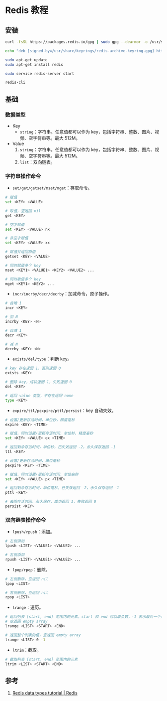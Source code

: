 # Redis 教程


<!--more-->

## 安装

```bash
curl -fsSL https://packages.redis.io/gpg | sudo gpg --dearmor -o /usr/share/keyrings/redis-archive-keyring.gpg

echo "deb [signed-by=/usr/share/keyrings/redis-archive-keyring.gpg] https://packages.redis.io/deb $(lsb_release -cs) main" | sudo tee /etc/apt/sources.list.d/redis.list

sudo apt-get update
sudo apt-get install redis

sudo service redis-server start

redis-cli
```

## 基础

### 数据类型

- Key
    - `string`：字符串。任意值都可以作为 key，包括字符串、整数、图片、视频、空字符串等。最大 512M。
- Value
    1. `string`：字符串。任意值都可以作为 key，包括字符串、整数、图片、视频、空字符串等。最大 512M。
    2. `list`：双向链表。

### 字符串操作命令

- `set/get/getset/mset/mget`：存取命令。

```bash
# 赋值
set <KEY> <VALUE>

# 取值，空返回 nil
get <KEY>

# 空才赋值
set <KEY> <VALUE> nx

# 非空才赋值
set <KEY> <VALUE> xx

# 赋值并返回原值
getset <KEY> <VALUE>

# 同时赋值多个 key
mset <KEY1> <VALUE1> <KEY2> <VALUE2> ...

# 同时取值多个 key
mget <KEY1> <KEY2> ...
```

- `incr/incrby/decr/decrby`：加减命令，原子操作。

```bash
# 自增 1
incr <KEY>

# 加 N
incrby <KEY> <N>

# 自减 1
decr <KEY>

# 减 N
decrby <KEY> <N>
```

- `exists/del/type`：判断 key。

```bash
# key 存在返回 1，否则返回 0
exists <KEY>

# 删除 key，成功返回 1，失败返回 0
del <KEY>

# 返回 value 类型，不存在返回 none
type <KEY>
```

- `expire/ttl/pexpire/pttl/persist`：key 自动失效。

```bash
# 设置/更新存活时间，单位秒，精度毫秒
expire <KEY> <TIME>

# 赋值，同时设置/更新存活时间，单位秒，精度毫秒
set <KEY> <VALUE> ex <TIME>

# 返回剩余存活时间，单位秒，已失效返回 -2，永久保存返回 -1
ttl <KEY>

# 设置/更新存活时间，单位毫秒
pexpire <KEY> <TIME>

# 赋值，同时设置/更新存活时间，单位毫秒
set <KEY> <VALUE> px <TIME>

# 返回剩余存活时间，单位毫秒，已失效返回 -2，永久保存返回 -1
pttl <KEY>

# 去除存活时间，永久保存，成功返回 1，失败返回 0
persist <KEY>
```

### 双向链表操作命令

- `lpush/rpush`：添加。

```bash
# 左侧添加
lpush <LIST> <VALUE1> <VALUE2> ...

# 右侧添加
rpush <LIST> <VALUE1> <VALUE2> ...
```

- `lpop/rpop`：删除。

```bash
# 左侧删除，空返回 nil
lpop <LIST>

# 右侧删除，空返回 nil
rpop <LIST>
```

- `lrange`：遍历。

```bash
# 返回列表 [start, end] 范围内的元素，start 和 end 可以取负数，-1 表示最后一个元素
# 空返回 empty array
lrange <LIST> <START> <END>

# 返回整个列表的值，空返回 empty array
lrange <LIST> 0 -1
```

- `ltrim`：截取。

```bash
# 截取列表 [start, end] 范围内的元素
ltrim <LIST> <START> <END>
```


## 参考

1. [Redis data types tutorial | Redis](https://redis.io/docs/data-types/tutorial/)

